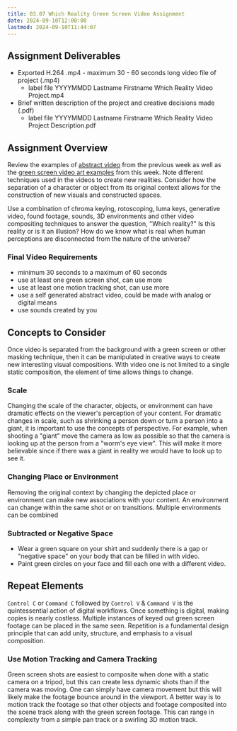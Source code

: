 ```yaml
---
title: 03.07 Which Reality Green Screen Video Assignment
date: 2024-09-10T12:00:00
lastmod: 2024-09-10T11:44:07
---
```


## Assignment Deliverables

- Exported H.264 .mp4 - maximum 30 - 60 seconds long video file of project (.mp4)
  - label file YYYYMMDD Lastname Firstname Which Reality Video Project.mp4
- Brief written description of the project and creative decisions made (.pdf)
  - label file YYYYMMDD Lastname Firstname Which Reality Video Project Description.pdf

## Assignment Overview

Review the examples of [abstract video](../02-video-selection-tools-and-effects/02-09-abstract-video.md) from the previous week as well as the [green screen video art examples](./03-01-green-screen-video-art.md) from this week. Note different techniques used in the videos to create new realities. Consider how the separation of a character or object from its original context allows for the construction of new visuals and constructed spaces.

Use a combination of chroma keying, rotoscoping, luma keys, generative video, found footage, sounds, 3D environments and other video compositing techniques to answer the question, "Which reality?" Is this reality or is it an illusion? How do we know what is real when human perceptions are disconnected from the nature of the universe?

### Final Video Requirements

- minimum 30 seconds to a maximum of 60 seconds
- use at least one green screen shot, can use more
- use at least one motion tracking shot, can use more
- use a self generated abstract video, could be made with analog or digital means
- use sounds created by you

## Concepts to Consider

Once video is separated from the background with a green screen or other masking technique, then it can be manipulated in creative ways to create new interesting visual compositions. With video one is not limited to a single static composition, the element of time allows things to change.

### Scale

Changing the scale of the character, objects, or environment can have dramatic effects on the viewer's perception of your content. For dramatic changes in scale, such as shrinking a person down or turn a person into a giant, it is important to use the concepts of perspective. For example, when shooting a "giant" move the camera as low as possible so that the camera is looking up at the person from a "worm's eye view". This will make it more believable since if there was a giant in reality we would have to look up to see it.

### Changing Place or Environment

Removing the original context by changing the depicted place or environment can make new associations with your content. An environment can change within the same shot or on transitions. Multiple environments can be combined

### Subtracted or Negative Space

- Wear a green square on your shirt and suddenly there is a gap or "negative space" on your body that can be filled in with video.
- Paint green circles on your face and fill each one with a different video.

## Repeat Elements

`Control C` or `Command C` followed by `Control V` & `Command V` is the quintessential action of digital workflows. Once something is digital, making copies is nearly costless. Multiple instances of keyed out green screen footage can be placed in the same seen. Repetition is a fundamental design principle that can add unity, structure, and emphasis to a visual composition.

### Use Motion Tracking and Camera Tracking

Green screen shots are easiest to composite when done with a static camera on a tripod, but this can create less dynamic shots than if the camera was moving. One can simply have camera movement but this will likely make the footage bounce around in the viewport. A better way is to motion track the footage so that other objects and footage composited into the scene track along with the green screen footage. This can range in complexity from a simple pan track or a swirling 3D motion track.
